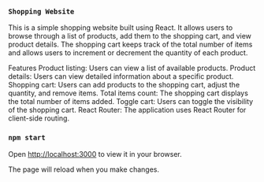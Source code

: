 ### `Shopping Website`

This is a simple shopping website built using React. It allows users to browse through a list of products, add them to the shopping cart, and view product details. The shopping cart keeps track of the total number of items and allows users to increment or decrement the quantity of each product.

Features
Product listing: Users can view a list of available products.
Product details: Users can view detailed information about a specific product.
Shopping cart: Users can add products to the shopping cart, adjust the quantity, and remove items.
Total items count: The shopping cart displays the total number of items added.
Toggle cart: Users can toggle the visibility of the shopping cart.
React Router: The application uses React Router for client-side routing.

### `npm start`

Open [http://localhost:3000](http://localhost:3000) to view it in your browser.

The page will reload when you make changes.
